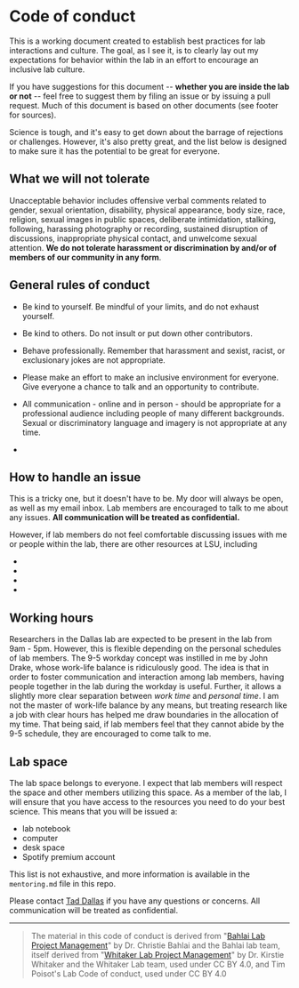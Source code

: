 # Code of conduct

This is a working document created to establish best practices for lab interactions and culture. The goal, as I see it, is to clearly lay out my expectations for behavior within the lab in an effort to encourage an inclusive lab culture. 

If you have suggestions for this document -- **whether you are inside the lab or not** -- feel free to suggest them by filing an issue or by issuing a pull request. Much of this document is based on other documents (see footer for sources). 

Science is tough, and it's easy to get down about the barrage of rejections or challenges. However, it's also pretty great, and the list below is designed to make sure it has the potential to be great for everyone. 


## What we will not tolerate 

Unacceptable behavior includes offensive verbal comments related to gender, sexual orientation, disability, physical appearance, body size, race, religion, sexual images in public spaces, deliberate intimidation, stalking, following, harassing photography or recording, sustained disruption of discussions, inappropriate physical contact, and unwelcome sexual attention. **We do not tolerate harassment or discrimination by and/or of members of our community in any form**.



## General rules of conduct

* Be kind to yourself. Be mindful of your limits, and do not exhaust yourself.

* Be kind to others. Do not insult or put down other contributors.

* Behave professionally. Remember that harassment and sexist, racist, or exclusionary jokes are not appropriate.

* Please make an effort to make an inclusive environment for everyone. Give everyone a chance to talk and an opportunity to contribute.

* All communication - online and in person - should be appropriate for a professional audience including people of many different backgrounds. Sexual or discriminatory language and imagery is not appropriate at any time.

* 


## How to handle an issue

This is a tricky one, but it doesn't have to be. My door will always be open, as well as my email inbox. Lab members are encouraged to talk to me about any issues. **All communication will be treated as confidential.**

However, if lab members do not feel comfortable discussing issues with me or people within the lab, there are other resources at LSU, including

+
+
+
+


## Working hours

Researchers in the Dallas lab are expected to be present in the lab from 9am - 5pm. However, this is flexible depending on the personal schedules of lab members. The 9-5 workday concept was instilled in me by John Drake, whose work-life balance is ridiculously good. The idea is that in order to foster communication and interaction among lab members, having people together in the lab during the workday is useful. Further, it allows a slightly more clear separation between _work time_ and _personal time_. I am not the master of work-life balance by any means, but treating research like a job with clear hours has helped me draw boundaries in the allocation of my time. That being said, if lab members feel that they cannot abide by the 9-5 schedule, they are encouraged to come talk to me. 



## Lab space

The lab space belongs to everyone. I expect that lab members will respect the space and other members utilizing this space. As a member of the lab, I will ensure that you have access to the resources you need to do your best science. This means that you will be issued a:

+ lab notebook 
+ computer 
+ desk space
+ Spotify premium account

This list is not exhaustive, and more information is available in the `mentoring.md` file in this repo.



Please contact [Tad Dallas](mailto:tad.a.dallas@gmail.com) if you have any questions or concerns. All communication will be treated as confidential.


---

> The material in this code of conduct is derived from "[Bahlai Lab Project Management](https://github.com/BahlaiLab/Policies/blob/master/Code_of_conduct.md)" by Dr. Christie Bahlai and the Bahlai lab team, itself derived from "[Whitaker Lab Project Management](https://github.com/WhitakerLab/WhitakerLabProjectManagement)" by Dr. Kirstie Whitaker and the Whitaker Lab team, used under CC BY 4.0, and Tim Poisot's Lab Code of conduct, used under CC BY 4.0

